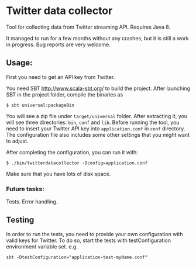 # Twitter data collector

Tool for collecting data from Twitter streaming API. Requires Java 8.

It managed to run for a few months without any crashes, but it is still a work in progress. Bug reports are very welcome.

## Usage:

First you need to get an API key from Twitter.

You need SBT <http://www.scala-sbt.org/> to build the project. After launching SBT in the project folder, compile the binaries as

```
$ sbt universal:packageBin
```

You will see a zip file under `target/universal` folder. After extracting it, you will see three directories: `bin`, `conf` and `lib`. Before running the tool, you need to insert your Twitter API key into `application.conf` in `conf` directory. The configuration file also includes some other settings that you might want to adjust.

After completing the configuration, you can run it with:

```
$ ./bin/twitterdatacollector -Dconfig=application.conf
```

Make sure that you have lots of disk space.

### Future tasks:
Tests.
Error handling.

## Testing

In order to run the tests, you need to provide your own configuration with valid keys for Twitter. To do so, start the tests with testConfiguration environment variable set. e.g.

```
sbt -DtestConfiguration="application-test-myName.conf"
```
